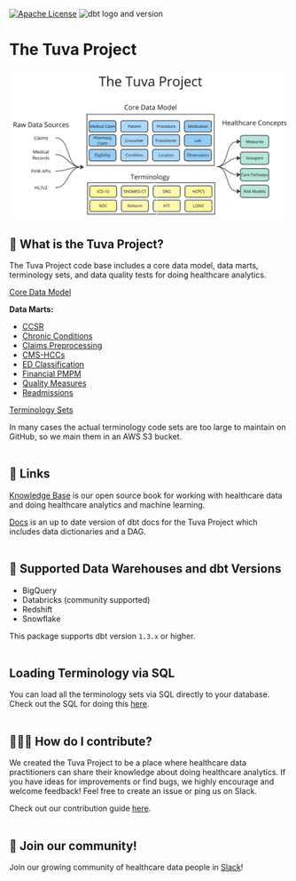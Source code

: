 [![Apache License](https://img.shields.io/badge/License-Apache%202.0-blue.svg)](https://opensource.org/licenses/Apache-2.0) ![dbt logo and version](https://img.shields.io/static/v1?logo=dbt&label=dbt-version&message=1.2.x&color=orange)
# The Tuva Project 

![the_tuva_project](./the_tuva_project.jpg)

## 🧰  What is the Tuva Project?
The Tuva Project code base includes a core data model, data marts, terminology sets, and data quality tests for doing healthcare analytics.

[Core Data Model](models/core)

**Data Marts:**
- [CCSR](models/ccsr)
- [Chronic Conditions](models/chronic_conditions)
- [Claims Preprocessing](models/claims_preprocessing)
- [CMS-HCCs](models/cms_hcc)
- [ED Classification](models/ed_classification)
- [Financial PMPM](models/financial_pmpm)
- [Quality Measures](models/quality_measures)
- [Readmissions](models/readmissions)

[Terminology Sets](seeds/terminology)

In many cases the actual terminology code sets are too large to maintain on GitHub, so we main them in an AWS S3 bucket.
<br/><br/>

## 🔗  Links
[Knowledge Base](https://thetuvaproject.com/) is our open source book for working with healthcare data and doing healthcare analytics and machine learning.

[Docs](https://tuva-health.github.io/the_tuva_project/) is an up to date version of dbt docs for the Tuva Project which includes data dictionaries and a DAG.
<br/><br/>

## 🔌  Supported Data Warehouses and dbt Versions
- BigQuery
- Databricks (community supported)
- Redshift
- Snowflake


This package supports dbt version `1.3.x` or higher.
<br/><br/>

## Loading Terminology via SQL

You can load all the terminology sets via SQL directly to your database.  Check out the SQL for doing this [here](terminology_sql).
<br/><br/>

## 🙋🏻‍♀️ How do I contribute?
We created the Tuva Project to be a place where healthcare data practitioners can share their knowledge about doing healthcare analytics.  If you have ideas for improvements or find bugs, we highly encourage and welcome feedback! Feel free to create an issue or ping us on Slack.

Check out our contribution guide [here](./CONTRIBUTING.md).
<br/><br/>

## 🤝 Join our community!
Join our growing community of healthcare data people in [Slack](https://join.slack.com/t/thetuvaproject/shared_invite/zt-16iz61187-G522Mc2WGA2mHF57e0il0Q)!
